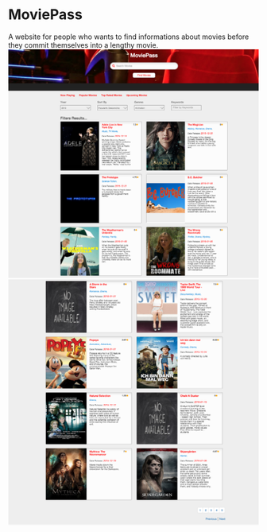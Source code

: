 # MoviePass
A website for people who wants to find informations about movies before they commit themselves into a lengthy movie.
<img src="public/image/movie-page1.png">
<img src="public/image/movie-page2.png">